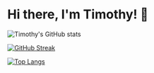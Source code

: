 # Hi there, I'm Timothy! 👋

![Timothy's GitHub stats](https://github-readme-stats.vercel.app/api?username=Timmyojo&show_icons=true&theme=radical)

[![GitHub Streak](https://github-readme-streak-stats.herokuapp.com/?user=Timmyojo&theme=dark)](https://git.io/streak-stats)

[![Top Langs](https://github-readme-stats.vercel.app/api/top-langs/?username=Timmyojo&layout=compact)](https://github.com/Timmyojo/github-readme-stats)


